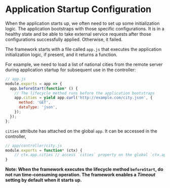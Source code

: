 # Application Startup Configuration

When the application starts up, we often need to set up some initialization logic. The application bootstraps with those specific configurations. It is in a healthy state and be able to take external service requests after those configurations successfully applied. Otherwise, it failed.

The framework starts with a file called `app.js` that executes the application initialization logic, if present, and it returns a function.

For example, we need to load a list of national cities from the remote server during application startup for subsequent use in the controller:

```js
// app.js
module.exports = app => {
  app.beforeStart(function* () {
    // The lifecycle method runs before the application bootstraps
    app.cities = yield app.curl('http://example.com/city.json', {
      method: 'GET',
      dataType: 'json',
    });
  });
};
```

`cities` attribute has attached on the global `app`. It can be accessed in the controller,

```js
// app/controller/city.js
module.exports = function* (ctx) {
    // ctx.app.cities // access `cities` property on the global `ctx.app`
}
```

**Note: When the framework executes the lifecycle method `beforeStart`, do not run time-consuming operation. The framework enables a *Timeout* setting by default when it starts up.**
